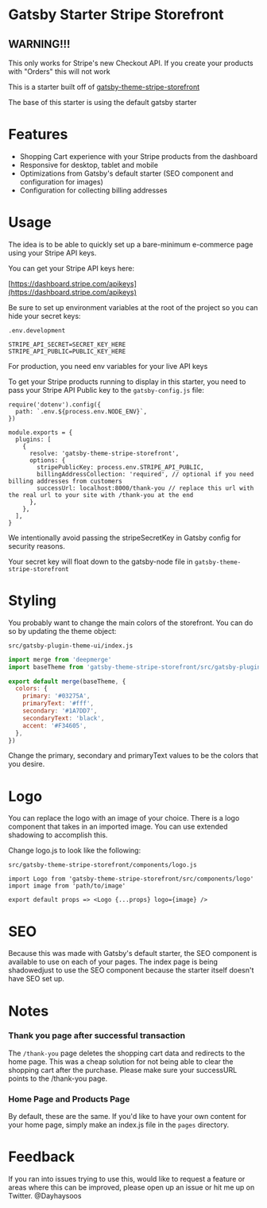 # Gatsby Starter Stripe Storefront

## WARNING!!!

This only works for Stripe's new Checkout API. If you create your products with "Orders" this will not work

This is a starter built off of [gatsby-theme-stripe-storefront](https://github.com/dayhaysoos/gatsby-theme-stripe/tree/master/packages/gatsby-theme-stripe-storefront)

The base of this starter is using the default gatsby starter

# Features

- Shopping Cart experience with your Stripe products from the dashboard
- Responsive for desktop, tablet and mobile
- Optimizations from Gatsby's default starter (SEO component and configuration for images)
- Configuration for collecting billing addresses

# Usage

The idea is to be able to quickly set up a bare-minimum e-commerce page using your Stripe API keys.

You can get your Stripe API keys here:

[https://dashboard.stripe.com/apikeys](https://dashboard.stripe.com/apikeys)

Be sure to set up environment variables at the root of the project so you can hide your secret keys:

`.env.development`

```
STRIPE_API_SECRET=SECRET_KEY_HERE
STRIPE_API_PUBLIC=PUBLIC_KEY_HERE

```

For production, you need env variables for your live API keys

To get your Stripe products running to display in this starter, you need to pass your Stripe API Public key to the `gatsby-config.js` file:

```
require('dotenv').config({
  path: `.env.${process.env.NODE_ENV}`,
})

module.exports = {
  plugins: [
    {
      resolve: 'gatsby-theme-stripe-storefront',
      options: {
        stripePublicKey: process.env.STRIPE_API_PUBLIC,
        billingAddressCollection: 'required', // optional if you need billing addresses from customers
        successUrl: localhost:8000/thank-you // replace this url with the real url to your site with /thank-you at the end
      },
    },
  ],
}

```

We intentionally avoid passing the stripeSecretKey in Gatsby config for security reasons.

Your secret key will float down to the gatsby-node file in `gatsby-theme-stripe-storefront`

# Styling

You probably want to change the main colors of the storefront. You can do so by updating the theme object:

`src/gatsby-plugin-theme-ui/index.js`

```js
import merge from 'deepmerge'
import baseTheme from 'gatsby-theme-stripe-storefront/src/gatsby-plugin-theme-ui'

export default merge(baseTheme, {
  colors: {
    primary: '#03275A',
    primaryText: '#fff',
    secondary: '#1A7DD7',
    secondaryText: 'black',
    accent: '#F34605',
  },
})
```

Change the primary, secondary and primaryText values to be the colors that you desire.

# Logo

You can replace the logo with an image of your choice. There is a logo component that takes in an imported image. You can use extended shadowing to accomplish this.

Change logo.js to look like the following:

`src/gatsby-theme-stripe-storefront/components/logo.js`

```
import Logo from 'gatsby-theme-stripe-storefront/src/components/logo'
import image from 'path/to/image'

export default props => <Logo {...props} logo={image} />

```

# SEO

Because this was made with Gatsby's default starter, the SEO component is available to use on each of your pages. The index page is being shadowedjust to use the SEO component because the starter itself doesn't have SEO set up.

# Notes

### Thank you page after successful transaction

The `/thank-you` page deletes the shopping cart data and redirects to the home page. This was a cheap solution for not being able to clear the shopping cart after the purchase. Please make sure your successURL points to the /thank-you page.

### Home Page and Products Page

By default, these are the same. If you'd like to have your own content for your home page, simply make an index.js file in the `pages` directory.

# Feedback

If you ran into issues trying to use this, would like to request a feature or areas where this can be improved, please open up an issue or hit me up on Twitter. @Dayhaysoos
